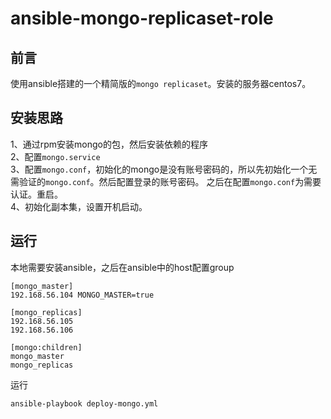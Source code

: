 # ansible-mongo-replicaset-role

## 前言

使用ansible搭建的一个精简版的`mongo replicaset`。安装的服务器centos7。  

## 安装思路

1、通过rpm安装mongo的包，然后安装依赖的程序  
2、配置`mongo.service`  
3、配置`mongo.conf`，初始化的mongo是没有账号密码的，所以先初始化一个无需验证的`mongo.conf`。然后配置登录的账号密码。
之后在配置`mongo.conf`为需要认证。重启。  
4、初始化副本集，设置开机启动。  

## 运行

本地需要安装ansible，之后在ansible中的host配置group

````
[mongo_master]
192.168.56.104 MONGO_MASTER=true

[mongo_replicas]
192.168.56.105
192.168.56.106

[mongo:children]
mongo_master
mongo_replicas
````

运行  

````
ansible-playbook deploy-mongo.yml  
````
